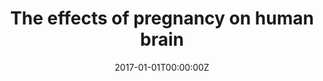 ---
title: 'The effects of pregnancy on human brain'
authors:
- Susana Carmona
date: "2017-01-01T00:00:00Z"
doi: ""
publishDate: "2017-01-01T00:00:00Z"
# Publication type.
# Legend: 0 = Uncategorized; 1 = Conference paper; 2 = Journal article;
# 3 = Preprint / Working Paper; 4 = Report; 5 = Book; 6 = Book section;
# 7 = Thesis; 8 = Patent
publication_types: ["0"]
publication: 'Nombre del programa: Miguel Servet'
tags:
- Maternidad
featured: false
---